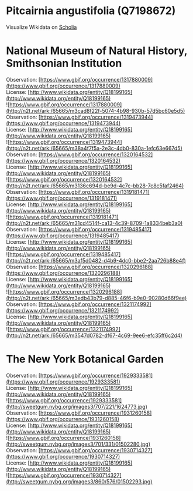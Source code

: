 
Pitcairnia angustifolia (Q7198672)
==================================
  
Visualize Wikidata on [Scholia](https://scholia.toolforge.org/taxon/Q7198672)
# National Museum of Natural History, Smithsonian Institution
  
Observation: [https://www.gbif.org/occurrence/1317880009](https://www.gbif.org/occurrence/1317880009)  
License: [http://www.wikidata.org/entity/Q18199165](http://www.wikidata.org/entity/Q18199165)  
![https://www.gbif.org/occurrence/1317880009](http://n2t.net/ark:/65665/m3cad8f22f-5074-4b98-930b-57d5bc60e5d5)  
Observation: [https://www.gbif.org/occurrence/1319473944](https://www.gbif.org/occurrence/1319473944)  
License: [http://www.wikidata.org/entity/Q18199165](http://www.wikidata.org/entity/Q18199165)  
![https://www.gbif.org/occurrence/1319473944](http://n2t.net/ark:/65665/m38a4f7f5a-2e3c-4db0-830a-1efc63e667d5)  
Observation: [https://www.gbif.org/occurrence/1320164532](https://www.gbif.org/occurrence/1320164532)  
License: [http://www.wikidata.org/entity/Q18199165](http://www.wikidata.org/entity/Q18199165)  
![https://www.gbif.org/occurrence/1320164532](http://n2t.net/ark:/65665/m3136c694d-be9d-4c7c-bb28-7c8c5faf2464)  
Observation: [https://www.gbif.org/occurrence/1319181471](https://www.gbif.org/occurrence/1319181471)  
License: [http://www.wikidata.org/entity/Q18199165](http://www.wikidata.org/entity/Q18199165)  
![https://www.gbif.org/occurrence/1319181471](http://n2t.net/ark:/65665/m31cd4514f-ca13-4c39-8709-1a8334beb3a0)  
Observation: [https://www.gbif.org/occurrence/1319485417](https://www.gbif.org/occurrence/1319485417)  
License: [http://www.wikidata.org/entity/Q18199165](http://www.wikidata.org/entity/Q18199165)  
![https://www.gbif.org/occurrence/1319485417](http://n2t.net/ark:/65665/m3af5d0482-d4b9-4dc0-bbe2-2aa726b88e4f)  
Observation: [https://www.gbif.org/occurrence/1320296188](https://www.gbif.org/occurrence/1320296188)  
License: [http://www.wikidata.org/entity/Q18199165](http://www.wikidata.org/entity/Q18199165)  
![https://www.gbif.org/occurrence/1320296188](http://n2t.net/ark:/65665/m3edb43b79-d885-46f6-b9e0-90280d66f9ee)  
Observation: [https://www.gbif.org/occurrence/1321174992](https://www.gbif.org/occurrence/1321174992)  
License: [http://www.wikidata.org/entity/Q18199165](http://www.wikidata.org/entity/Q18199165)  
![https://www.gbif.org/occurrence/1321174992](http://n2t.net/ark:/65665/m3547d0782-df67-4c69-9ee6-efc35ff6c2d4)
# The New York Botanical Garden
  
Observation: [https://www.gbif.org/occurrence/1929333581](https://www.gbif.org/occurrence/1929333581)  
License: [http://www.wikidata.org/entity/Q18199165](http://www.wikidata.org/entity/Q18199165)  
![https://www.gbif.org/occurrence/1929333581](http://sweetgum.nybg.org/images3/707/221/1624773.jpg)  
Observation: [https://www.gbif.org/occurrence/1931260158](https://www.gbif.org/occurrence/1931260158)  
License: [http://www.wikidata.org/entity/Q18199165](http://www.wikidata.org/entity/Q18199165)  
![https://www.gbif.org/occurrence/1931260158](http://sweetgum.nybg.org/images3/701/331/01502280.jpg)  
Observation: [https://www.gbif.org/occurrence/1930714327](https://www.gbif.org/occurrence/1930714327)  
License: [http://www.wikidata.org/entity/Q18199165](http://www.wikidata.org/entity/Q18199165)  
![https://www.gbif.org/occurrence/1930714327](http://sweetgum.nybg.org/images3/860/576/01502293.jpg)